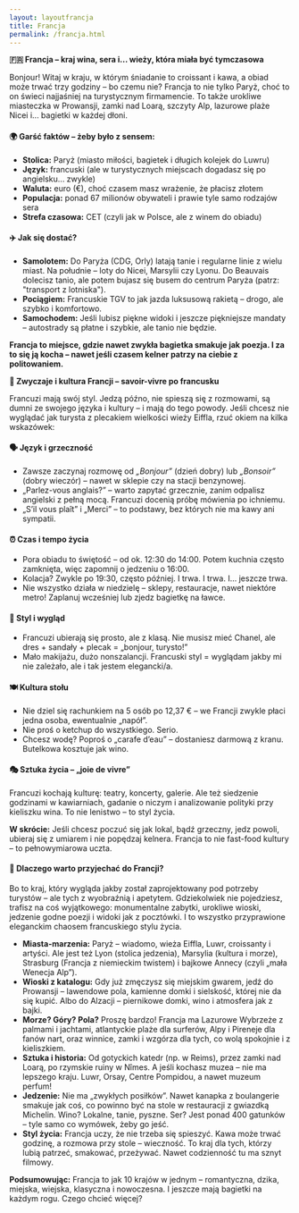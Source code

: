 ```yaml
---
layout: layoutfrancja
title: Francja
permalink: /francja.html
---
```


<section>
  <summary><strong>🇫🇷 Francja – kraj wina, sera i... wieży, która miała być tymczasowa</strong></summary>
  <p>
    Bonjour! Witaj w kraju, w którym śniadanie to croissant i kawa, a obiad może trwać trzy godziny – bo czemu nie? Francja to nie tylko Paryż, choć to on świeci najjaśniej na turystycznym firmamencie. To także urokliwe miasteczka w Prowansji, zamki nad Loarą, szczyty Alp, lazurowe plaże Nicei i... bagietki w każdej dłoni.
  </p>

  <h4><strong>🌍 Garść faktów – żeby było z sensem:</strong></h4>
  <ul>
    <li><strong>Stolica:</strong> Paryż (miasto miłości, bagietek i długich kolejek do Luwru)</li>
    <li><strong>Język:</strong> francuski (ale w turystycznych miejscach dogadasz się po angielsku... zwykle)</li>
    <li><strong>Waluta:</strong> euro (€), choć czasem masz wrażenie, że płacisz złotem</li>
    <li><strong>Populacja:</strong> ponad 67 milionów obywateli i prawie tyle samo rodzajów sera</li>
    <li><strong>Strefa czasowa:</strong> CET (czyli jak w Polsce, ale z winem do obiadu)</li>
  </ul>

  <h4><strong>✈️ Jak się dostać?</strong></h4>
  <ul>
    <li><strong>Samolotem:</strong> Do Paryża (CDG, Orly) latają tanie i regularne linie z wielu miast. Na południe – loty do Nicei, Marsylii czy Lyonu. Do Beauvais dolecisz tanio, ale potem bujasz się busem do centrum Paryża (patrz: "transport z lotniska").</li>
    <li><strong>Pociągiem:</strong> Francuskie TGV to jak jazda luksusową rakietą – drogo, ale szybko i komfortowo.</li>
    <li><strong>Samochodem:</strong> Jeśli lubisz piękne widoki i jeszcze piękniejsze mandaty – autostrady są płatne i szybkie, ale tanio nie będzie.</li>
  </ul>

  <p><strong>Francja to miejsce, gdzie nawet zwykła bagietka smakuje jak poezja. I za to się ją kocha – nawet jeśli czasem kelner patrzy na ciebie z politowaniem.</strong></p>

  <summary><strong>🥐 Zwyczaje i kultura Francji – savoir-vivre po francusku</strong></summary>
  <p>
    Francuzi mają swój styl. Jedzą późno, nie spieszą się z rozmowami, są dumni ze swojego języka i kultury – i mają do tego powody. Jeśli chcesz nie wyglądać jak turysta z plecakiem wielkości wieży Eiffla, rzuć okiem na kilka wskazówek:
  </p>

  <h4><strong>🗣️ Język i grzeczność</strong></h4>
  <ul>
    <li>Zawsze zaczynaj rozmowę od <em>„Bonjour”</em> (dzień dobry) lub <em>„Bonsoir”</em> (dobry wieczór) – nawet w sklepie czy na stacji benzynowej.</li>
    <li>„Parlez-vous anglais?” – warto zapytać grzecznie, zanim odpalisz angielski z pełną mocą. Francuzi docenią próbę mówienia po ichniemu.</li>
    <li>„S’il vous plaît” i „Merci” – to podstawy, bez których nie ma kawy ani sympatii.</li>
  </ul>

  <h4><strong>⏰ Czas i tempo życia</strong></h4>
  <ul>
    <li>Pora obiadu to świętość – od ok. 12:30 do 14:00. Potem kuchnia często zamknięta, więc zapomnij o jedzeniu o 16:00.</li>
    <li>Kolacja? Zwykle po 19:30, często później. I trwa. I trwa. I... jeszcze trwa.</li>
    <li>Nie wszystko działa w niedzielę – sklepy, restauracje, nawet niektóre metro! Zaplanuj wcześniej lub zjedz bagietkę na ławce.</li>
  </ul>

  <h4><strong>👗 Styl i wygląd</strong></h4>
  <ul>
    <li>Francuzi ubierają się prosto, ale z klasą. Nie musisz mieć Chanel, ale dres + sandały + plecak = „bonjour, turysto!”</li>
    <li>Mało makijażu, dużo nonszalancji. Francuski styl = wyglądam jakby mi nie zależało, ale i tak jestem elegancki/a.</li>
  </ul>

  <h4><strong>🍽️ Kultura stołu</strong></h4>
  <ul>
    <li>Nie dziel się rachunkiem na 5 osób po 12,37 € – we Francji zwykle płaci jedna osoba, ewentualnie „napół”.</li>
    <li>Nie proś o ketchup do wszystkiego. Serio.</li>
    <li>Chcesz wodę? Poproś o „carafe d’eau” – dostaniesz darmową z kranu. Butelkowa kosztuje jak wino.</li>
  </ul>

  <h4><strong>🎭 Sztuka życia – „joie de vivre”</strong></h4>
  <p>
    Francuzi kochają kulturę: teatry, koncerty, galerie. Ale też siedzenie godzinami w kawiarniach, gadanie o niczym i analizowanie polityki przy kieliszku wina. To nie lenistwo – to styl życia.
  </p>

  <p><strong>W skrócie:</strong> Jeśli chcesz poczuć się jak lokal, bądź grzeczny, jedz powoli, ubieraj się z umiarem i nie popędzaj kelnera. Francja to nie fast-food kultury – to pełnowymiarowa uczta.</p>

<h4><strong>🧳 Dlaczego warto przyjechać do Francji?</strong></h4>
<p>
  Bo to kraj, który wygląda jakby został zaprojektowany pod potrzeby turystów – ale tych z wyobraźnią i apetytem. Gdziekolwiek nie pojedziesz, trafisz na coś wyjątkowego: monumentalne zabytki, urokliwe wioski, jedzenie godne poezji i widoki jak z pocztówki. I to wszystko przyprawione eleganckim chaosem francuskiego stylu życia.
</p>

<ul>
  <li><strong>Miasta-marzenia:</strong> Paryż – wiadomo, wieża Eiffla, Luwr, croissanty i artyści. Ale jest też Lyon (stolica jedzenia), Marsylia (kultura i morze), Strasburg (Francja z niemieckim twistem) i bajkowe Annecy (czyli „mała Wenecja Alp”).</li>
  <li><strong>Wioski z katalogu:</strong> Gdy już zmęczysz się miejskim gwarem, jedź do Prowansji – lawendowe pola, kamienne domki i sielskość, której nie da się kupić. Albo do Alzacji – piernikowe domki, wino i atmosfera jak z bajki.</li>
  <li><strong>Morze? Góry? Pola?</strong> Proszę bardzo! Francja ma Lazurowe Wybrzeże z palmami i jachtami, atlantyckie plaże dla surferów, Alpy i Pireneje dla fanów nart, oraz winnice, zamki i wzgórza dla tych, co wolą spokojnie i z kieliszkiem.</li>
  <li><strong>Sztuka i historia:</strong> Od gotyckich katedr (np. w Reims), przez zamki nad Loarą, po rzymskie ruiny w Nîmes. A jeśli kochasz muzea – nie ma lepszego kraju. Luwr, Orsay, Centre Pompidou, a nawet muzeum perfum!</li>
  <li><strong>Jedzenie:</strong> Nie ma „zwykłych posiłków”. Nawet kanapka z boulangerie smakuje jak coś, co powinno być na stole w restauracji z gwiazdką Michelin. Wino? Lokalne, tanie, pyszne. Ser? Jest ponad 400 gatunków – tyle samo co wymówek, żeby go jeść.</li>
  <li><strong>Styl życia:</strong> Francja uczy, że nie trzeba się spieszyć. Kawa może trwać godzinę, a rozmowa przy stole – wieczność. To kraj dla tych, którzy lubią patrzeć, smakować, przeżywać. Nawet codzienność tu ma sznyt filmowy.</li>
</ul>

<p><strong>Podsumowując:</strong> Francja to jak 10 krajów w jednym – romantyczna, dzika, miejska, wiejska, klasyczna i nowoczesna. I jeszcze mają bagietki na każdym rogu. Czego chcieć więcej?</p>
 

</section>
